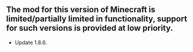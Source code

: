 ## The mod for this version of Minecraft is limited/partially limited in functionality, support for such versions is provided at low priority.
* Update 1.8.6.